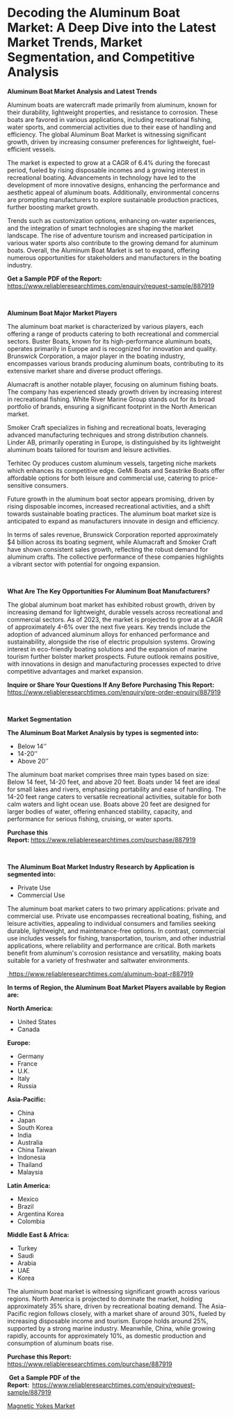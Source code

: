 <p><h1>Decoding the Aluminum Boat Market: A Deep Dive into the Latest Market Trends, Market Segmentation, and Competitive Analysis</h1></p><p><strong>Aluminum Boat Market Analysis and Latest Trends</strong></p>
<p><p>Aluminum boats are watercraft made primarily from aluminum, known for their durability, lightweight properties, and resistance to corrosion. These boats are favored in various applications, including recreational fishing, water sports, and commercial activities due to their ease of handling and efficiency. The global Aluminum Boat Market is witnessing significant growth, driven by increasing consumer preferences for lightweight, fuel-efficient vessels.</p><p>The market is expected to grow at a CAGR of 6.4% during the forecast period, fueled by rising disposable incomes and a growing interest in recreational boating. Advancements in technology have led to the development of more innovative designs, enhancing the performance and aesthetic appeal of aluminum boats. Additionally, environmental concerns are prompting manufacturers to explore sustainable production practices, further boosting market growth.</p><p>Trends such as customization options, enhancing on-water experiences, and the integration of smart technologies are shaping the market landscape. The rise of adventure tourism and increased participation in various water sports also contribute to the growing demand for aluminum boats. Overall, the Aluminum Boat Market is set to expand, offering numerous opportunities for stakeholders and manufacturers in the boating industry.</p></p>
<p><strong>Get a Sample PDF of the Report:&nbsp;</strong> <a href="https://www.reliableresearchtimes.com/enquiry/request-sample/887919?utm_campaign=2440&utm_medium=2&utm_source=Github&utm_content=ia&utm_term=18022025&utm_id=aluminum-boat">https://www.reliableresearchtimes.com/enquiry/request-sample/887919</a></p>
<p>&nbsp;</p>
<p><strong>Aluminum Boat Major Market Players</strong></p>
<p><p>The aluminum boat market is characterized by various players, each offering a range of products catering to both recreational and commercial sectors. Buster Boats, known for its high-performance aluminum boats, operates primarily in Europe and is recognized for innovation and quality. Brunswick Corporation, a major player in the boating industry, encompasses various brands producing aluminum boats, contributing to its extensive market share and diverse product offerings.</p><p>Alumacraft is another notable player, focusing on aluminum fishing boats. The company has experienced steady growth driven by increasing interest in recreational fishing. White River Marine Group stands out for its broad portfolio of brands, ensuring a significant footprint in the North American market.</p><p>Smoker Craft specializes in fishing and recreational boats, leveraging advanced manufacturing techniques and strong distribution channels. Linder AB, primarily operating in Europe, is distinguished by its lightweight aluminum boats tailored for tourism and leisure activities.</p><p>Terhitec Oy produces custom aluminum vessels, targeting niche markets which enhances its competitive edge. GeMi Boats and Seastrike Boats offer affordable options for both leisure and commercial use, catering to price-sensitive consumers.</p><p>Future growth in the aluminum boat sector appears promising, driven by rising disposable incomes, increased recreational activities, and a shift towards sustainable boating practices. The aluminum boat market size is anticipated to expand as manufacturers innovate in design and efficiency.</p><p>In terms of sales revenue, Brunswick Corporation reported approximately $4 billion across its boating segment, while Alumacraft and Smoker Craft have shown consistent sales growth, reflecting the robust demand for aluminum crafts. The collective performance of these companies highlights a vibrant sector with potential for ongoing expansion.</p></p>
<p>&nbsp;</p>
<p><strong>What Are The Key Opportunities For Aluminum Boat Manufacturers?</strong></p>
<p><p>The global aluminum boat market has exhibited robust growth, driven by increasing demand for lightweight, durable vessels across recreational and commercial sectors. As of 2023, the market is projected to grow at a CAGR of approximately 4-6% over the next five years. Key trends include the adoption of advanced aluminum alloys for enhanced performance and sustainability, alongside the rise of electric propulsion systems. Growing interest in eco-friendly boating solutions and the expansion of marine tourism further bolster market prospects. Future outlook remains positive, with innovations in design and manufacturing processes expected to drive competitive advantages and market expansion.</p></p>
<p><strong>Inquire or Share Your Questions If Any Before Purchasing This Report:</strong> <a href="https://www.reliableresearchtimes.com/enquiry/pre-order-enquiry/887919?utm_campaign=2440&utm_medium=2&utm_source=Github&utm_content=ia&utm_term=18022025&utm_id=aluminum-boat">https://www.reliableresearchtimes.com/enquiry/pre-order-enquiry/887919</a></p>
<p>&nbsp;</p>
<p><strong>Market Segmentation</strong></p>
<p><strong>The Aluminum Boat Market Analysis by types is segmented into:</strong></p>
<p><ul><li>Below 14’’</li><li>14-20’’</li><li>Above 20’’</li></ul></p>
<p><p>The aluminum boat market comprises three main types based on size: Below 14 feet, 14-20 feet, and above 20 feet. Boats under 14 feet are ideal for small lakes and rivers, emphasizing portability and ease of handling. The 14-20 feet range caters to versatile recreational activities, suitable for both calm waters and light ocean use. Boats above 20 feet are designed for larger bodies of water, offering enhanced stability, capacity, and performance for serious fishing, cruising, or water sports.</p></p>
<p><strong>Purchase this Report:&nbsp;</strong><a href="https://www.reliableresearchtimes.com/purchase/887919?utm_campaign=2440&utm_medium=2&utm_source=Github&utm_content=ia&utm_term=18022025&utm_id=aluminum-boat">https://www.reliableresearchtimes.com/purchase/887919</a></p>
<p>&nbsp;</p>
<p><strong>The Aluminum Boat Market Industry Research by Application is segmented into:</strong></p>
<p><ul><li>Private Use</li><li>Commercial Use</li></ul></p>
<p><p>The aluminum boat market caters to two primary applications: private and commercial use. Private use encompasses recreational boating, fishing, and leisure activities, appealing to individual consumers and families seeking durable, lightweight, and maintenance-free options. In contrast, commercial use includes vessels for fishing, transportation, tourism, and other industrial applications, where reliability and performance are critical. Both markets benefit from aluminum's corrosion resistance and versatility, making boats suitable for a variety of freshwater and saltwater environments.</p></p>
<p><a href="https://www.reliableresearchtimes.com/aluminum-boat-r887919?utm_campaign=2440&utm_medium=2&utm_source=Github&utm_content=ia&utm_term=18022025&utm_id=aluminum-boat">&nbsp;https://www.reliableresearchtimes.com/aluminum-boat-r887919</a></p>
<p><strong>In terms of Region, the Aluminum Boat Market Players available by Region are:</strong></p>
<p>
    <p> <strong> North America: </strong>
        <ul>
            <li>United States</li>
            <li>Canada</li>
        </ul>
        </p> 
    <p> <strong> Europe: </strong>
        <ul>
            <li>Germany</li>
            <li>France</li>
            <li>U.K.</li>
            <li>Italy</li>
            <li>Russia</li>
        </ul>
        </p> 
    <p> <strong> Asia-Pacific: </strong>
        <ul>
            <li>China</li>
            <li>Japan</li>
            <li>South Korea</li>
            <li>India</li>
            <li>Australia</li>
            <li>China Taiwan</li>
            <li>Indonesia</li>
            <li>Thailand</li>
            <li>Malaysia</li>
        </ul>
        </p> 
    <p> <strong> Latin America: </strong>
        <ul>
            <li>Mexico</li>
            <li>Brazil</li>
            <li>Argentina Korea</li>
            <li>Colombia</li>
        </ul>
        </p> 
    <p> <strong> Middle East & Africa: </strong>
        <ul>
            <li>Turkey</li>
            <li>Saudi</li>
            <li>Arabia</li>
            <li>UAE</li>
            <li>Korea</li>
        </ul>
    </p>
    </p>
<p><p>The aluminum boat market is witnessing significant growth across various regions. North America is projected to dominate the market, holding approximately 35% share, driven by recreational boating demand. The Asia-Pacific region follows closely, with a market share of around 30%, fueled by increasing disposable income and tourism. Europe holds around 25%, supported by a strong marine industry. Meanwhile, China, while growing rapidly, accounts for approximately 10%, as domestic production and consumption of aluminum boats rise.</p></p>
<p><strong>Purchase this Report: </strong><a href="https://www.reliableresearchtimes.com/purchase/887919?utm_campaign=2440&utm_medium=2&utm_source=Github&utm_content=ia&utm_term=18022025&utm_id=aluminum-boat">https://www.reliableresearchtimes.com/purchase/887919</a></p>
<p>&nbsp;<strong>Get a Sample PDF of the Report:&nbsp;&nbsp;</strong><a href="https://www.reliableresearchtimes.com/enquiry/request-sample/887919?utm_campaign=2440&utm_medium=2&utm_source=Github&utm_content=ia&utm_term=18022025&utm_id=aluminum-boat">https://www.reliableresearchtimes.com/enquiry/request-sample/887919</a></p>
<p><strong></strong></p>
<p><p><a href="https://github.com/pinzinyaah/Market-Research-Report-List-1/blob/main/magnetic-yokes-market.md?utm_campaign=2440&utm_medium=2&utm_source=Github&utm_content=ia&utm_term=18022025&utm_id=aluminum-boat">Magnetic Yokes Market</a></p></p>